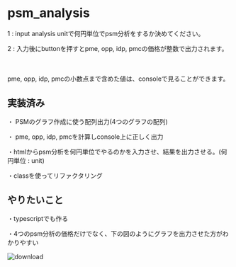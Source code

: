 # psm_analysis

1 : input analysis unitで何円単位でpsm分析をするか決めてください。

2 : 入力後にbuttonを押すとpme, opp, idp, pmcの価格が整数で出力されます。

　
 
 
pme, opp, idp, pmcの小数点まで含めた値は、consoleで見ることができます。



## 実装済み
・ PSMのグラフ作成に使う配列出力(4つのグラフの配列)

・ pme, opp, idp, pmcを計算しconsole上に正しく出力

・htmlからpsm分析を何円単位でやるのかを入力させ、結果を出力させる。(何円単位 : unit)

・classを使ってリファクタリング

## やりたいこと
・typescriptでも作る

・4つのpsm分析の価格だけでなく、下の図のようにグラフを出力させた方がわかりやすい

![download](https://github.com/Ko-nifuramu/psm_analysis/assets/115874828/55f1e850-684f-4415-879e-634da38a5c5d)

